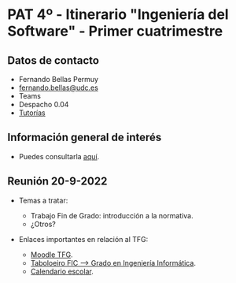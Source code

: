 # PAT 4º - Itinerario "Ingeniería del Software" - Primer cuatrimestre

## Datos de contacto

- Fernando Bellas Permuy
- fernando.bellas@udc.es
- Teams
- Despacho 0.04
- [Tutorías](https://www.udc.es/gl/centros_departamentos_servizos/centros/titorias/?codigo=614)

## Información general de interés

- Puedes consultarla [aquí](pat-informacion-interes.pdf).

## Reunión 20-9-2022

- Temas a tratar: 
  - Trabajo Fin de Grado: introducción a la normativa.
  - ¿Otros?


- Enlaces importantes en relación al TFG:
  - [Moodle TFG](https://campusvirtual.udc.gal/course/view.php?id=18978).
  - [Taboloeiro FIC --> Grado en Ingeniería Informática](https://udcgal.sharepoint.com/sites/repositoriofic/SitePages/Grao-en-Enxe%C3%B1er%C3%ADa-Inform%C3%A1tica.aspx).
  - [Calendario escolar](https://udcgal.sharepoint.com/sites/repositoriofic/Documentos%20compartidos/Forms/AllItems.aspx?id=%2Fsites%2Frepositoriofic%2FDocumentos%20compartidos%2Finformacion%2Fcalendarios%2Facceso%5Fpublico%2Fcalendario%5Facademico%2Epdf&parent=%2Fsites%2Frepositoriofic%2FDocumentos%20compartidos%2Finformacion%2Fcalendarios%2Facceso%5Fpublico&p=true&ga=1).